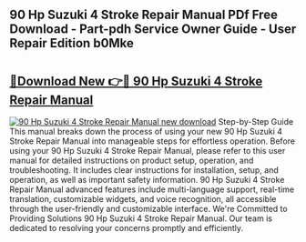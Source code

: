 ## 90 Hp Suzuki 4 Stroke Repair Manual PDf Free Download - Part-pdh Service Owner Guide - User Repair Edition b0Mke

# <h2><a href="http://bc63305.oget.top/?id=90+Hp+Suzuki+4+Stroke+Repair+Manual">🔗Download New 👉🔴 90 Hp Suzuki 4 Stroke Repair Manual</a></h2>

[![90 Hp Suzuki 4 Stroke Repair Manual new download](https://i.imgur.com/5g1atiW.png)](http://bc63305.oget.top/?id=90+Hp+Suzuki+4+Stroke+Repair+Manual)
Step-by-Step Guide This manual breaks down the process of using your new 90 Hp Suzuki 4 Stroke Repair Manual into manageable steps for effortless operation. Before using your 90 Hp Suzuki 4 Stroke Repair Manual, please refer to this user manual for detailed instructions on product setup, operation, and troubleshooting. It includes clear instructions for installation, setup, and operation, as well as important safety information. 90 Hp Suzuki 4 Stroke Repair Manual advanced features include multi-language support, real-time translation, customizable widgets, and voice recognition, all accessible through the user-friendly and customizable interface. We're Committed to Providing Solutions 90 Hp Suzuki 4 Stroke Repair Manual. Our team is dedicated to resolving your concerns promptly and efficiently.
